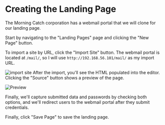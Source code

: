# Creating the Landing Page

The Morning Catch corporation has a webmail portal that we will clone for our landing page.

Start by navigating to the "Landing Pages" page and clicking the "New Page" button.

To import a site by URL, click the "Import Site" button. The webmail portal is located at `/mail/`, so I will use `http://192.168.56.101/mail/` as my import URL.

![import site](http://imgur.com/FDsV9K0.png)
After the import, you'll see the HTML populated into the editor. Clicking the "Source" button shows a preview of the page.

![Preview](http://imgur.com/e5ro6sQ.png)

Finally, we'll capture submitted data and passwords by checking both options, and we'll redirect users to the webmail portal after they submit credentials.

Finally, click "Save Page" to save the landing page.